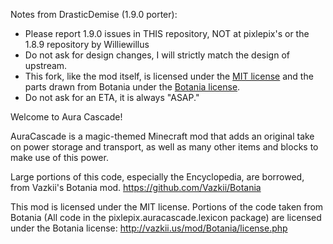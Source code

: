 Notes from DrasticDemise (1.9.0 porter):
* Please report 1.9.0 issues in THIS repository, NOT at pixlepix's or the 1.8.9 repository by Williewillus
* Do not ask for design changes, I will strictly match the design of upstream.
* This fork, like the mod itself, is licensed under the [MIT license](https://tldrlegal.com/license/mit-license) and the parts drawn from Botania under the [Botania license](http://botaniamod.net/license.php).
* Do not ask for an ETA, it is always "ASAP."


Welcome to Aura Cascade!

AuraCascade is a magic-themed Minecraft mod that adds an original take on power storage and transport, as well as many other items and blocks to make use of this power.

Large portions of this code, especially the Encyclopedia, are borrowed, from Vazkii's Botania mod. https://github.com/Vazkii/Botania

This mod is licensed under the MIT license. Portions of the code taken from Botania (All code in the pixlepix.auracascade.lexicon package) are licensed under the Botania license: http://vazkii.us/mod/Botania/license.php


